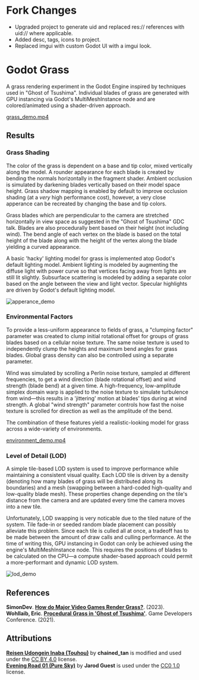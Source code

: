 # Fork Changes
- Upgraded project to generate uid and replaced res:// references with uid:// where applicable.
- Added desc, tags, icons to project.
- Replaced imgui with custom Godot UI with a imgui look.

# Godot Grass

A grass rendering experiment in the Godot Engine inspired by techniques used in "Ghost of Tsushima". Individual blades of grass are generated with GPU instancing via Godot's MultiMeshInstance node and are colored/animated using a shader-driven approach.

[grass_demo.mp4](https://github.com/user-attachments/assets/1ee5b1b0-7c60-4355-9b12-4f97891798c8)

## Results
### Grass Shading
The color of the grass is dependent on a base and tip color, mixed vertically along the model. A rounder appearance for each blade is created by bending the normals horizontally in the fragment shader. Ambient occlusion is simulated by darkening blades vertically based on their model space height. Grass shadow mapping is enabled by default to improve occlusion shading (at a *very* high performance cost), however, a very close apperance can be recreated by changing the base and tip colors.

Grass blades which are perpendicular to the camera are stretched horizontally in view space as suggested in the "Ghost of Tsushima" GDC talk. Blades are also procedurally bent based on their height (not including wind). The bend angle of each vertex on the blade is based on the total height of the blade along with the height of the vertex along the blade yielding a curved appearance.

A basic 'hacky' lighting model for grass is implemented atop Godot's default lighting model. Ambient lighting is modeled by augmenting the diffuse light with power curve so that vertices facing away from lights are still lit slightly. Subsurface scattering is modeled by adding a separate color based on the angle between the view and light vector. Specular highlights are driven by Godot's default lighting model.

![apperance_demo](https://github.com/user-attachments/assets/a575f5ac-7266-4b18-9a4c-f9c6174d9c86)

### Environmental Factors
To provide a less-uniform appearance to fields of grass, a "clumping factor" parameter was created to clump initial rotational offset for groups of grass blades based on a cellular noise texture. The same noise texture is used to independently clump the heights and maximum bend angles for grass blades. Global grass density can also be controlled using a separate parameter. 

Wind was simulated by scrolling a Perlin noise texture, sampled at different frequencies, to get a wind direction (blade rotational offset) and wind strength (blade bend) at a given time. A high-frequency, low-amplitude simplex domain warp is applied to the noise texture to simulate turbulence from wind—this results in a 'jittering' motion at blades' tips during at wind strength. A global "wind strength" parameter controls how fast the noise texture is scrolled for direction as well as the amplitude of the bend. 

The combination of these features yield a realistic-looking model for grass across a wide-variety of environments.

[environment_demo.mp4](https://github.com/user-attachments/assets/47a70291-777d-43c8-b7ab-4e75d10908c6)

### Level of Detail (LOD)
A simple tile-based LOD system is used to improve performance while maintaining a consistent visual quality. Each LOD tile is driven by a density (denoting how many blades of grass will be distributed along its boundaries) and a mesh (swapping between a hard-coded high-quality and low-quality blade mesh). These properties change depending on the tile's distance from the camera and are updated every time the camera moves into a new tile.

Unfortunately, LOD swapping is very noticable due to the tiled nature of the system. Tile fade-in or seeded random blade placement can possibly alleviate this problem. Since each tile is culled all at once, a tradeoff has to be made between the amount of draw calls and culling performance. At the time of writing this, GPU instancing in Godot can only be achieved using the engine's MultiMeshInstance node. This requires the positions of blades to be calculated on the CPU—a compute shader-based approach could permit a more-performant and dynamic LOD system.

![lod_demo](https://github.com/user-attachments/assets/470badbc-b140-42b1-9930-58e0f88dc18b)

## References
**SimonDev**. **[How do Major Video Games Render Grass?](https://www.youtube.com/watch?v=bp7REZBV4P4)**. (2023).\
**Wohllaib, Eric**. **[Procedural Grass in 'Ghost of Tsushima'](https://www.youtube.com/watch?v=Ibe1JBF5i5Y)**. Game Developers Conference. (2021).

## Attributions
**[Reisen Udongein Inaba (Touhou)](https://skfb.ly/6VCyw)** by **chained_tan** is modified and used under the [CC BY 4.0](https://creativecommons.org/licenses/by/4.0/) license.\
**[Evening Road 01 (Pure Sky)](https://polyhaven.com/a/evening_road_01_puresky)** by **Jarod Guest** is used under the [CC0 1.0](https://creativecommons.org/publicdomain/zero/1.0/) license. 
